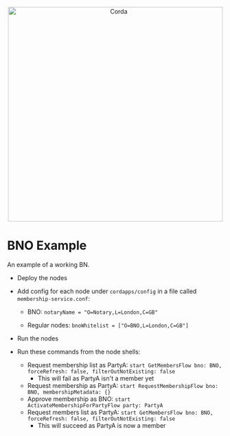 <p align="center">
  <img src="https://www.corda.net/wp-content/uploads/2016/11/fg005_corda_b.png" alt="Corda" width="500">
</p>

# BNO Example

An example of a working BN.

* Deploy the nodes
* Add config for each node under `cordapps/config` in a file called `membership-service.conf`:

    * BNO: `notaryName = "O=Notary,L=London,C=GB"`
    
    * Regular nodes: `bnoWhitelist = ["O=BNO,L=London,C=GB"]`

* Run the nodes
* Run these commands from the node shells:
    * Request membership list as PartyA: `start GetMembersFlow bno: BNO, forceRefresh: false, filterOutNotExisting: false`
        * This will fail as PartyA isn't a member yet
    * Request membership as PartyA: `start RequestMembershipFlow bno: BNO, membershipMetadata: {}`
    * Approve membership as BNO: `start ActivateMembershipForPartyFlow party: PartyA`
    * Request members list as PartyA: `start GetMembersFlow bno: BNO, forceRefresh: false, filterOutNotExisting: false`
        * This will succeed as PartyA is now a member
